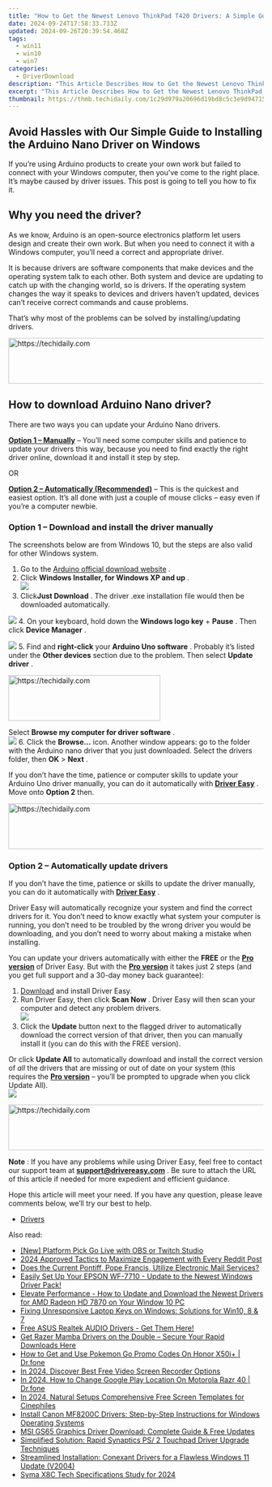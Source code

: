 ```yaml
---
title: "How to Get the Newest Lenovo ThinkPad T420 Drivers: A Simple Guide for Windows Users"
date: 2024-09-24T17:58:33.733Z
updated: 2024-09-26T20:39:54.468Z
tags:
  - win11
  - win10
  - win7
categories:
  - DriverDownload
description: "This Article Describes How to Get the Newest Lenovo ThinkPad T420 Drivers: A Simple Guide for Windows Users"
excerpt: "This Article Describes How to Get the Newest Lenovo ThinkPad T420 Drivers: A Simple Guide for Windows Users"
thumbnail: https://thmb.techidaily.com/1c29d979a20696d19bd8c5c3e9d947157133fd882c32bc816c08287c2bc4feb3.jpg
---
```


## Avoid Hassles with Our Simple Guide to Installing the Arduino Nano Driver on Windows

If you’re using Arduino products to create your own work but failed to connect with your Windows computer, then you’ve come to the right place. It’s maybe caused by driver issues. This post is going to tell you how to fix it.

## Why you need the driver?

 As we know, Arduino is an open-source electronics platform let users design and create their own work. But when you need to connect it with a Windows computer, you’ll need a correct and appropriate driver.

 It is because drivers are software components that make devices and the operating system talk to each other. Both system and device are updating to catch up with the changing world, so is drivers. If the operating system changes the way it speaks to devices and drivers haven’t updated, devices can’t receive correct commands and cause problems.

 That’s why most of the problems can be solved by installing/updating drivers.

<!-- affiliate ads begin -->
<a href="https://ephamedtechinc.pxf.io/c/5597632/2137201/26400" target="_top" id="2137201">
  <img src="//a.impactradius-go.com/display-ad/26400-2137201" border="0" alt="https://techidaily.com" width="728" height="90"/>
</a>
<img height="0" width="0" src="https://ephamedtechinc.pxf.io/i/5597632/2137201/26400" style="position:absolute;visibility:hidden;" border="0" />
<!-- affiliate ads end -->

## How to download Arduino Nano driver?

There are two ways you can update your Arduino Nano drivers.

**[Option 1 – Manually](https://tools.techidaily.com/drivereasy/download/)**  – You’ll need some computer skills and patience to update your drivers this way, because you need to find exactly the right driver online, download it and install it step by step.

OR

**[Option 2 – Automatically (Recommended)](https://www.drivereasy.com/knowledge/how-to-download-and-install-arduino-nano-driver-in-windows-solved/#op2)**  – This is the quickest and easiest option. It’s all done with just a couple of mouse clicks – easy even if you’re a computer newbie.

### **Option 1 –** **Download and install the driver manually**

 The screenshots below are from Windows 10, but the steps are also valid for other Windows system.

1. Go to the[](https://www.amd.com/en/support) [Arduino official download website](https://www.arduino.cc/en/Main/Software) .
2. Click **Windows Installer, for Windows XP and up** .  
![](https://images.drivereasy.com/wp-content/uploads/2019/10/ar.jpg)
3. Click**Just Download** . The driver .exe installation file would then be downloaded automatically.  

![](https://images.drivereasy.com/wp-content/uploads/2019/10/just.jpg)
4. On your keyboard, hold down the **Windows logo key** \+ **Pause** . Then click **Device Manager** .  

![](https://images.drivereasy.com/wp-content/uploads/2019/10/device.jpg)
5. Find and **right-click** your **Arduino Uno software** . Probably it’s listed under the **Other devices** section due to the problem. Then select **Update driver** .  

<!-- affiliate ads begin -->
<a href="https://aligracehair.sjv.io/c/5597632/1868495/19272" target="_top" id="1868495">
  <img src="//a.impactradius-go.com/display-ad/19272-1868495" border="0" alt="https://techidaily.com" width="300" height="90"/>
</a>
<img height="0" width="0" src="https://aligracehair.sjv.io/i/5597632/1868495/19272" style="position:absolute;visibility:hidden;" border="0" />
<!-- affiliate ads end -->

 Select **Browse my computer for driver software** .  
![](https://images.drivereasy.com/wp-content/uploads/2018/09/img_5b9725918e348.png)
6. Click the **Browse…** icon. Another window appears: go to the folder with the Arduino nano driver that you just downloaded. Select the drivers folder, then **OK** \> **Next** .

 If you don’t have the time, patience or computer skills to update your Arduino Uno driver manually, you can do it automatically with **[Driver Easy](https://tools.techidaily.com/drivereasy/download/)**  . Move onto **Option 2** then.

<!-- affiliate ads begin -->
<a href="https://aligracehair.sjv.io/c/5597632/1902324/19272" target="_top" id="1902324">
  <img src="//a.impactradius-go.com/display-ad/19272-1902324" border="0" alt="https://techidaily.com" width="728" height="90"/>
</a>
<img height="0" width="0" src="https://aligracehair.sjv.io/i/5597632/1902324/19272" style="position:absolute;visibility:hidden;" border="0" />
<!-- affiliate ads end -->

### **Option 2 – Automatically update drivers**

 If you don’t have the time, patience or skills to update the driver manually, you can do it automatically with **[Driver Easy](https://tools.techidaily.com/drivereasy/download/)**  .

 Driver Easy will automatically recognize your system and find the correct drivers for it. You don’t need to know exactly what system your computer is running, you don’t need to be troubled by the wrong driver you would be downloading, and you don’t need to worry about making a mistake when installing.

 You can update your drivers automatically with either the **FREE** or the **[Pro version](https://tools.techidaily.com/drivereasy/download/)**  of Driver Easy. But with the **[Pro version](https://tools.techidaily.com/drivereasy/download/)**  it takes just 2 steps (and you get full support and a 30-day money back guarantee):

1. [Download](https://tools.techidaily.com/drivereasy/download/) and install Driver Easy.
2. Run Driver Easy, then click **Scan Now** . Driver Easy will then scan your computer and detect any problem drivers.  
![](https://images.drivereasy.com/wp-content/uploads/2019/10/12a.jpg)
3. Click the **Update**  button next to the flagged driver to automatically download the correct version of that driver, then you can manually install it (you can do this with the FREE version).  

 Or click **Update All** to automatically download and install the correct version of _all_ the drivers that are missing or out of date on your system (this requires the **[Pro version](https://tools.techidaily.com/drivereasy/download/)**  – you’ll be prompted to upgrade when you click Update All).  
![](https://images.drivereasy.com/wp-content/uploads/2019/10/nano.jpg)

<!-- affiliate ads begin -->
<a href="https://unicoeye.pxf.io/c/5597632/2134495/18498" target="_top" id="2134495">
  <img src="//a.impactradius-go.com/display-ad/18498-2134495" border="0" alt="https://techidaily.com" width="728" height="90"/>
</a>
<img height="0" width="0" src="https://unicoeye.pxf.io/i/5597632/2134495/18498" style="position:absolute;visibility:hidden;" border="0" />
<!-- affiliate ads end -->

**Note** : If you have any problems while using Driver Easy, feel free to contact our support team at **[support@drivereasy.com](https://tools.techidaily.com/drivereasy/download/)**  . Be sure to attach the URL of this article if needed for more expedient and efficient guidance.

 Hope this article will meet your need. If you have any question, please leave comments below, we’ll try our best to help.

* [Drivers](https://tools.techidaily.com/drivereasy/download/)

<ins class="adsbygoogle"
     style="display:block"
     data-ad-format="autorelaxed"
     data-ad-client="ca-pub-7571918770474297"
     data-ad-slot="1223367746"></ins>

<ins class="adsbygoogle"
     style="display:block"
     data-ad-client="ca-pub-7571918770474297"
     data-ad-slot="8358498916"
     data-ad-format="auto"
     data-full-width-responsive="true"></ins>

<span class="atpl-alsoreadstyle">Also read:</span>
<div><ul>
<li><a href="https://remote-screen-capture.techidaily.com/new-platform-pick-go-live-with-obs-or-twitch-studio/"><u>[New] Platform Pick Go Live with OBS or Twitch Studio</u></a></li>
<li><a href="https://some-guidance.techidaily.com/2024-approved-tactics-to-maximize-engagement-with-every-reddit-post/"><u>2024 Approved Tactics to Maximize Engagement with Every Reddit Post</u></a></li>
<li><a href="https://tech-recovery.techidaily.com/does-the-current-pontiff-pope-francis-utilize-electronic-mail-services/"><u>Does the Current Pontiff, Pope Francis, Utilize Electronic Mail Services?</u></a></li>
<li><a href="https://driver-download.techidaily.com/1722969013092-easily-set-up-your-epson-wf-7710-update-to-the-newest-windows-driver-pack/"><u>Easily Set Up Your EPSON WF-7710 - Update to the Newest Windows Driver Pack!</u></a></li>
<li><a href="https://driver-download.techidaily.com/elevate-performance-how-to-update-and-download-the-newest-drivers-for-amd-radeon-hd-7870-on-your-window-10-pc/"><u>Elevate Performance - How to Update and Download the Newest Drivers for AMD Radeon HD 7870 on Your Window 10 PC</u></a></li>
<li><a href="https://common-error.techidaily.com/fixing-unresponsive-laptop-keys-on-windows-solutions-for-win10-8-and-7/"><u>Fixing Unresponsive Laptop Keys on Windows: Solutions for Win10, 8 & 7</u></a></li>
<li><a href="https://driver-download.techidaily.com/free-asus-realtek-audio-drivers-get-them-here/"><u>Free ASUS Realtek AUDIO Drivers - Get Them Here!</u></a></li>
<li><a href="https://driver-download.techidaily.com/get-razer-mamba-drivers-on-the-double-secure-your-rapid-downloads-here/"><u>Get Razer Mamba Drivers on the Double – Secure Your Rapid Downloads Here</u></a></li>
<li><a href="https://pokemon-go-android.techidaily.com/how-to-get-and-use-pokemon-go-promo-codes-on-honor-x50iplus-drfone-by-drfone-virtual-android/"><u>How to Get and Use Pokemon Go Promo Codes On Honor X50i+ | Dr.fone</u></a></li>
<li><a href="https://on-screen-recording.techidaily.com/in-2024-discover-best-free-video-screen-recorder-options/"><u>In 2024, Discover Best Free Video Screen Recorder Options</u></a></li>
<li><a href="https://review-topics.techidaily.com/in-2024-how-to-change-google-play-location-on-motorola-razr-40-drfone-by-drfone-virtual-android/"><u>In 2024, How to Change Google Play Location On Motorola Razr 40 | Dr.fone</u></a></li>
<li><a href="https://extra-guidance.techidaily.com/in-2024-natural-setups-comprehensive-free-screen-templates-for-cinephiles/"><u>In 2024, Natural Setups Comprehensive Free Screen Templates for Cinephiles</u></a></li>
<li><a href="https://driver-download.techidaily.com/install-canon-mf8200c-drivers-step-by-step-instructions-for-windows-operating-systems/"><u>Install Canon MF8200C Drivers: Step-by-Step Instructions for Windows Operating Systems</u></a></li>
<li><a href="https://driver-download.techidaily.com/msi-gs65-graphics-driver-download-complete-guide-and-free-updates/"><u>MSI GS65 Graphics Driver Download: Complete Guide & Free Updates</u></a></li>
<li><a href="https://driver-download.techidaily.com/simplified-solution-rapid-synaptics-ps-2-touchpad-driver-upgrade-techniques/"><u>Simplified Solution: Rapid Synaptics PS/ 2 Touchpad Driver Upgrade Techniques</u></a></li>
<li><a href="https://driver-download.techidaily.com/streamlined-installation-conexant-drivers-for-a-flawless-windows-11-update-v2004/"><u>Streamlined Installation: Conexant Drivers for a Flawless Windows 11 Update (V2004)</u></a></li>
<li><a href="https://some-approaches.techidaily.com/syma-x8c-tech-specifications-study-for-2024/"><u>Syma X8C Tech Specifications Study for 2024</u></a></li>
</ul></div>

